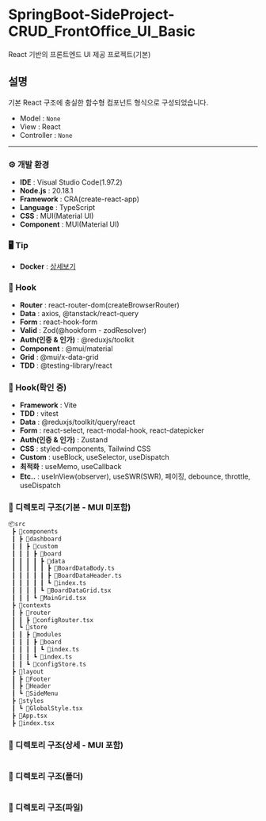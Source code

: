 # SpringBoot-SideProject-CRUD_FrontOffice_UI_Basic
React 기반의 프론트엔드 UI 제공 프로젝트(기본)

## 설명
기본 React 구조에 충실한 함수형 컴포넌트 형식으로 구성되었습니다.
- Model : `None`
- View : React
- Controller : `None`

---

### ⚙️ 개발 환경
- **IDE** : Visual Studio Code(1.97.2)
- **Node.js** : 20.18.1
- **Framework** : CRA(create-react-app)
- **Language** : TypeScript
- **CSS** : MUI(Material UI)
- **Component** : MUI(Material UI)

### 🖥️ Tip
- **Docker** : <a href="https://github.com/shoon0615/pr_board_ui">상세보기</a>

<!-- 
- **Docker** : <a href="https://github.com/shoon0615/pr_board_fo_ui_basic/blob/master/.devcontainer/README.md">상세보기</a>
 -->

### 🧷 Hook
- **Router** : react-router-dom(createBrowserRouter)
- **Data** : axios, @tanstack/react-query 
- **Form** : react-hook-form
- **Valid** : Zod(@hookform - zodResolver)
- **Auth(인증 & 인가)** : @reduxjs/toolkit
- **Component** : @mui/material
- **Grid** : @mui/x-data-grid
- **TDD** : @testing-library/react

### 🧷 Hook(확인 중)
- **Framework** : Vite
- **TDD** : vitest
- **Data** : @reduxjs/toolkit/query/react
- **Form** : react-select, react-modal-hook, react-datepicker
- **Auth(인증 & 인가)** : Zustand
- **CSS** : styled-components, Tailwind CSS
- **Custom** : useBlock, useSelector, useDispatch
- **최적화** : useMemo, useCallback
- **Etc..** : useInView(observer), useSWR(SWR), 페이징, debounce, throttle, useDispatch

### 📂 디렉토리 구조(기본 - MUI 미포함)
```bash
📦src
 ┣ 📂components
 ┃ ┣ 📂dashboard
 ┃ ┃ ┣ 📂custom
 ┃ ┃ ┃ ┣ 📂board
 ┃ ┃ ┃ ┃ ┣ 📂data
 ┃ ┃ ┃ ┃ ┃ ┣ 📜BoardDataBody.ts
 ┃ ┃ ┃ ┃ ┃ ┣ 📜BoardDataHeader.ts
 ┃ ┃ ┃ ┃ ┃ ┗ 📜index.ts
 ┃ ┃ ┃ ┃ ┗ 📜BoardDataGrid.tsx
 ┃ ┃ ┃ ┗ 📜MainGrid.tsx
 ┣ 📂contexts
 ┃ ┣ 📂router
 ┃ ┃ ┣ 📜configRouter.tsx
 ┃ ┗ 📂store
 ┃ ┃ ┣ 📂modules
 ┃ ┃ ┃ ┣ 📂board
 ┃ ┃ ┃ ┃ ┗ 📜index.ts
 ┃ ┃ ┃ ┗ 📜index.ts
 ┃ ┃ ┗ 📜configStore.ts
 ┣ 📂layout
 ┃ ┣ 📂Footer
 ┃ ┣ 📂Header
 ┃ ┗ 📂SideMenu
 ┣ 📂styles
 ┃ ┗ 📜GlobalStyle.tsx
 ┣ 📜App.tsx
 ┣ 📜index.tsx
 ```

### 📂 디렉토리 구조(상세 - MUI 포함)
```bash

```

### 📂 디렉토리 구조(폴더)
```bash

```

### 📂 디렉토리 구조(파일)
```bash

```